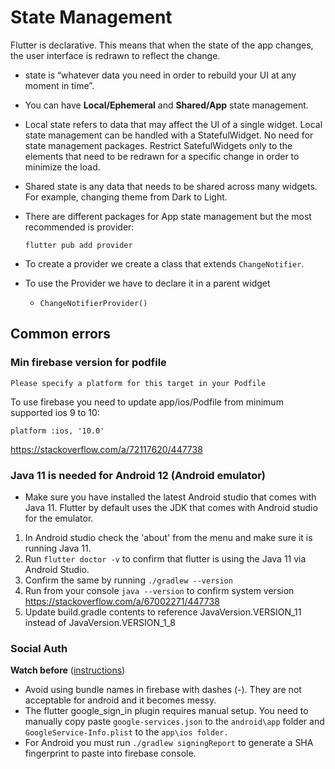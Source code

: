 # State Management

Flutter is declarative. This means that when the state of the app changes, the user interface is redrawn to reflect the change.

- state is “whatever data you need in order to rebuild your UI at any moment in time”.
- You can have **Local/Ephemeral** and **Shared/App** state management.
- Local state refers to data that may affect the UI of a single widget. Local state management can be handled with a StatefulWidget. No need for state management packages. Restrict SatefulWidgets only to the elements that need to be redrawn for a specific change in order to minimize the load.
- Shared state is any data that needs to be shared across many widgets. For example, changing theme from Dark to Light.
- There are different packages for App state management but the most recommended is provider:

  `flutter pub add provider`

- To create a provider we create a class that extends `ChangeNotifier`.
- To use the Provider we have to declare it in a parent widget
  - `ChangeNotifierProvider()`

## Common errors

### Min firebase version for podfile

`Please specify a platform for this target in your Podfile`

To use firebase you need to update app/ios/Podfile from minimum supported ios 9 to 10:

`platform :ios, '10.0'`

https://stackoverflow.com/a/72117620/447738

### Java 11 is needed for Android 12 (Android emulator)

- Make sure you have installed the latest Android studio that comes with Java 11. Flutter by default uses the JDK that comes with Android studio for the emulator.

1. In Android studio check the 'about' from the menu and make sure it is running Java 11.
2. Run `flutter doctor -v` to confirm that flutter is using the Java 11 via Android Studio.
3. Confirm the same by running `./gradlew --version`
4. Run from your console
   `java --version` to confirm system version
   https://stackoverflow.com/a/67002271/447738
5. Update build.gradle contents to reference JavaVersion.VERSION_11 instead of JavaVersion.VERSION_1_8

### Social Auth

**Watch before**
([instructions](https://www.youtube.com/watch?v=Q00Foa8CiDk&ab_channel=CodeX))

- Avoid using bundle names in firebase with dashes (-). They are not acceptable for android and it becomes messy.
- The flutter google_sign_in plugin requires manual setup. You need to manually copy paste `google-services.json` to the `android\app` folder and `GoogleService-Info.plist` to the `app\ios folder.`
- For Android you must run `./gradlew signingReport` to generate a SHA fingerprint to paste into firebase console.
